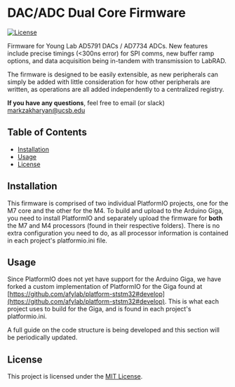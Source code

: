 # DAC/ADC Dual Core Firmware

[![License](https://img.shields.io/badge/license-MIT-blue.svg)](LICENSE)

Firmware for Young Lab AD5791 DACs / AD7734 ADCs. New features include precise timings (<300ns error) for SPI comms, new buffer ramp options, and data acquisition being in-tandem with transmission to LabRAD.

The firmware is designed to be easily extensible, as new peripherals can simply be added with little consideration for how other peripherals are written, as operations are all added independently to a centralized registry.

**If you have any questions**, feel free to email (or slack) [markzakharyan@ucsb.edu](mailto:markzakharyan@ucsb.edu)

## Table of Contents

- [Installation](#installation)
- [Usage](#usage)
- [License](#license)

## Installation

This firmware is comprised of two individual PlatformIO projects, one for the M7 core and the other for the M4. To build and upload to the Arduino Giga, you need to install PlatformIO and separately upload the firmware for **both** the M7 and M4 processors (found in their respective folders). There is no extra configuration you need to do, as all processor information is contained in each project's platformio.ini file.

## Usage

Since PlatformIO does not yet have support for the Arduino Giga, we have forked a custom implementation of PlatformIO for the Giga found at [https://github.com/afylab/platform-ststm32#develop](https://github.com/afylab/platform-ststm32#develop). This is what each project uses to build for the Giga, and is found in each project's platformio.ini.

A full guide on the code structure is being developed and this section will be periodically updated.


## License

This project is licensed under the [MIT License](LICENSE).
